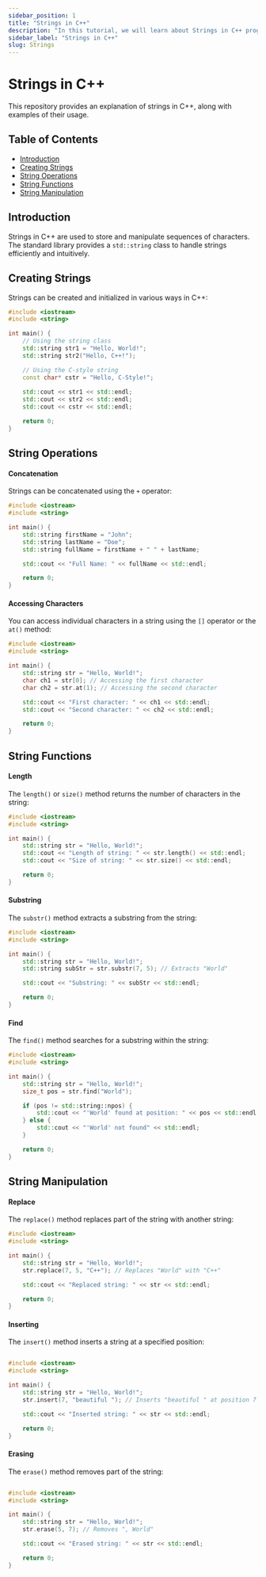 ```yaml
---
sidebar_position: 1
title: "Strings in C++"
description: "In this tutorial, we will learn about Strings in C++ programming with the help of examples. Strings are used to store and manipulate text in C++."
sidebar_label: "Strings in C++"
slug: Strings
---
```


# Strings in C++

This repository provides an explanation of strings in C++, along with examples of their usage.

## Table of Contents

- [Introduction](#introduction)
- [Creating Strings](#creating-strings)
- [String Operations](#string-operations)
- [String Functions](#string-functions)
- [String Manipulation](#string-manipulation)

## Introduction

Strings in C++ are used to store and manipulate sequences of characters. The standard library provides a `std::string` class to handle strings efficiently and intuitively.

## Creating Strings

Strings can be created and initialized in various ways in C++:

```cpp
#include <iostream>
#include <string>

int main() {
    // Using the string class
    std::string str1 = "Hello, World!";
    std::string str2("Hello, C++!");

    // Using the C-style string
    const char* cstr = "Hello, C-Style!";
    
    std::cout << str1 << std::endl;
    std::cout << str2 << std::endl;
    std::cout << cstr << std::endl;

    return 0;
}
```

## String Operations

#### Concatenation

Strings can be concatenated using the `+` operator:

``` cpp
#include <iostream>
#include <string>

int main() {
    std::string firstName = "John";
    std::string lastName = "Doe";
    std::string fullName = firstName + " " + lastName;

    std::cout << "Full Name: " << fullName << std::endl;

    return 0;
}
```

#### Accessing Characters

You can access individual characters in a string using the `[]` operator or the `at()` method:

``` cpp
#include <iostream>
#include <string>

int main() {
    std::string str = "Hello, World!";
    char ch1 = str[0]; // Accessing the first character
    char ch2 = str.at(1); // Accessing the second character

    std::cout << "First character: " << ch1 << std::endl;
    std::cout << "Second character: " << ch2 << std::endl;

    return 0;
}
```

## String Functions

#### Length

The `length()` or `size()` method returns the number of characters in the string:

``` cpp
#include <iostream>
#include <string>

int main() {
    std::string str = "Hello, World!";
    std::cout << "Length of string: " << str.length() << std::endl;
    std::cout << "Size of string: " << str.size() << std::endl;

    return 0;
}
```

#### Substring

The `substr()` method extracts a substring from the string:

``` cpp
#include <iostream>
#include <string>

int main() {
    std::string str = "Hello, World!";
    std::string subStr = str.substr(7, 5); // Extracts "World"

    std::cout << "Substring: " << subStr << std::endl;

    return 0;
}
```

#### Find

The `find()` method searches for a substring within the string:

``` cpp
#include <iostream>
#include <string>

int main() {
    std::string str = "Hello, World!";
    size_t pos = str.find("World");

    if (pos != std::string::npos) {
        std::cout << "'World' found at position: " << pos << std::endl;
    } else {
        std::cout << "'World' not found" << std::endl;
    }

    return 0;
}
```

## String Manipulation

#### Replace

The `replace()` method replaces part of the string with another string:

```cpp 
#include <iostream>
#include <string>

int main() {
    std::string str = "Hello, World!";
    str.replace(7, 5, "C++"); // Replaces "World" with "C++"

    std::cout << "Replaced string: " << str << std::endl;

    return 0;
}
```
#### Inserting

The `insert()` method inserts a string at a specified position:

```cpp

#include <iostream>
#include <string>

int main() {
    std::string str = "Hello, World!";
    str.insert(7, "beautiful "); // Inserts "beautiful " at position 7

    std::cout << "Inserted string: " << str << std::endl;

    return 0;
}
```

#### Erasing

The `erase()` method removes part of the string:

```cpp

#include <iostream>
#include <string>

int main() {
    std::string str = "Hello, World!";
    str.erase(5, 7); // Removes ", World"

    std::cout << "Erased string: " << str << std::endl;

    return 0;
}
```







